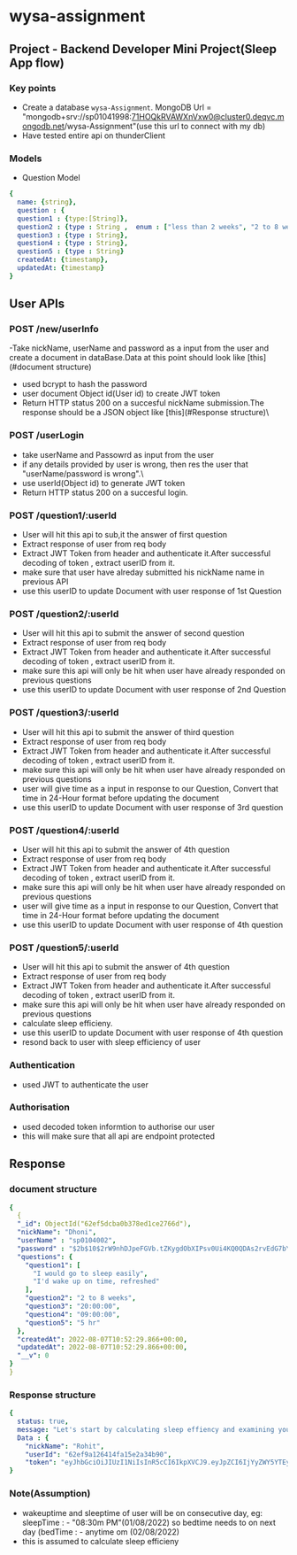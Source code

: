 # wysa-assignment

## Project - Backend Developer Mini Project(Sleep App flow)

### Key points
- Create a  database `wysa-Assignment`. MongoDB Url = "mongodb+srv://sp01041998:71HOQkRVAWXnVxw0@cluster0.deqvc.mongodb.net/wysa-Assignment"(use this url to connect with my db)
- Have tested entire api on thunderClient

### Models
- Question Model
```yaml
{ 
  name: {string},
  question : {
  question1 : {type:[String]},
  question2 : {type : String ,  enum : ["less than 2 weeks", "2 to 8 weeks", "More than 8 weeks"]},
  question3 : {type : String},
  question4 : {type : String},
  question5 : {type : String}
  createdAt: {timestamp},
  updatedAt: {timestamp}
}
```


## User APIs 
### POST /new/userInfo
-Take nickName, userName and password as a input from the user and create a document in dataBase.Data at this point should look like [this](#document structure)
- used bcrypt to hash the password
- user document Object id(User id) to create JWT token
- Return HTTP status 200 on a succesful nickName submission.The response should be a JSON object like [this](#Response structure)\


### POST /userLogin
- take userName and Passowrd as input from the user
- if any details provided by user is wrong, then res the user that "userName/password is wrong".\
- use userId(Object id) to generate JWT token
- Return HTTP status 200 on a succesful login.

### POST /question1/:userId
- User will hit this api to sub,it the answer of first question
- Extract response of user from req body
- Extract JWT Token from header and authenticate it.After successful decoding of token , extract userID from it.
- make sure that user have alreday submitted his nickName name in previous API
- use this userID to update Document with user response of 1st Question

### POST /question2/:userId
- User will hit this api to submit the answer of second question
- Extract response of user from req body
- Extract JWT Token from header and authenticate it.After successful decoding of token , extract userID from it.
- make sure this api will only be hit when user have already responded on previous questions
- use this userID to update Document with user response of 2nd Question

###  POST /question3/:userId
- User will hit this api to submit the answer of third question
- Extract response of user from req body
- Extract JWT Token from header and authenticate it.After successful decoding of token , extract userID from it.
- make sure this api will only be hit when user have already responded on previous questions
- user will give time as a input in response to our Question, Convert that time in 24-Hour format before updating the document
- use this userID to update Document with user response of 3rd question


###  POST /question4/:userId
- User will hit this api to submit the answer of 4th question
- Extract response of user from req body
- Extract JWT Token from header and authenticate it.After successful decoding of token , extract userID from it.
- make sure this api will only be hit when user have already responded on previous questions
- user will give time as a input in response to our Question, Convert that time in 24-Hour format before updating the document
- use this userID to update Document with user response of 4th question

###  POST /question5/:userId
- User will hit this api to submit the answer of 4th question
- Extract response of user from req body
- Extract JWT Token from header and authenticate it.After successful decoding of token , extract userID from it.
- make sure this api will only be hit when user have already responded on previous questions
- calculate sleep efficieny.
- use this userID to update Document with user response of 4th question
- resond back to user with sleep efficiency of user


### Authentication
- used JWT to authenticate the user

### Authorisation
- used decoded token informtion to authorise our user
- this will make sure that all api are endpoint protected

## Response

### document structure
```yaml
{
  {
  "_id": ObjectId("62ef5dcba0b378ed1ce2766d"),
  "nickName": "Dhoni",
  "userName" : "sp0104002",
  "password" : "$2b$10$2rW9nhDJpeFGVb.tZKygdObXIPsv0Ui4KQ0QDAs2rvEdG7bYjxe9i"
  "questions": {
    "question1": [
      "I would go to sleep easily",
      "I'd wake up on time, refreshed"
    ],
    "question2": "2 to 8 weeks",
    "question3": "20:00:00",
    "question4": "09:00:00",
    "question5": "5 hr"
  },
  "createdAt": 2022-08-07T10:52:29.866+00:00,
  "updatedAt": 2022-08-07T10:52:29.866+00:00,
  "__v": 0
}
}
```
### Response structure
```yaml
{
  status: true,
  message: "Let's start by calculating sleep effiency and examining your concerns. Overtime we will work together to improve these"
  Data : {
    "nickName": "Rohit",
    "userId": "62ef9a126414fa15e2a34b90",
    "token": "eyJhbGciOiJIUzI1NiIsInR5cCI6IkpXVCJ9.eyJpZCI6IjYyZWY5YTEyNjQxNGZhMTVlMmEzNGI5MCIsImlhdCI6MTY1OTg2OTcxNH0.ourZIdY-78SImhNMRNk3rDwrQjfCo8X-uTQ6HXHjBvQ"}
}
```
### Note(Assumption)
- wakeuptime and sleeptime of user will be on consecutive day, eg: sleepTime : - "08:30m PM"(01/08/2022) so bedtime needs to on next day (bedTime : - anytime om (02/08/2022)
- this is assumed to calculate sleep efficieny

